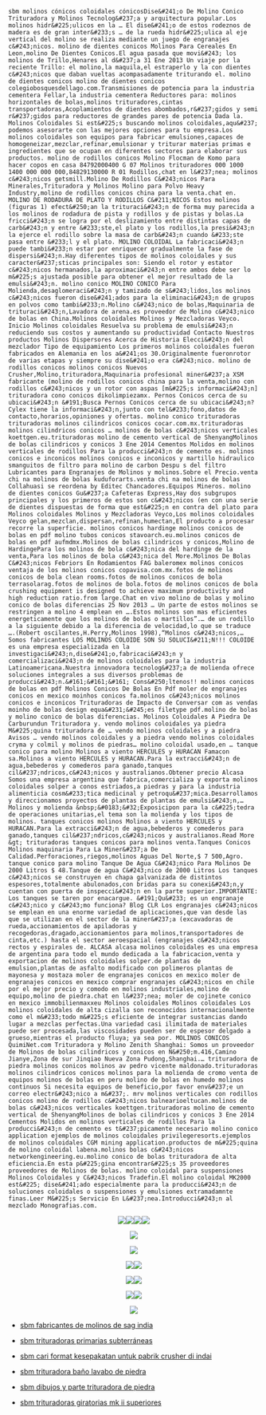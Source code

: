 
```
sbm molinos cónicos coloidales cónicosDise&#241;o De Molino Conico Trituradora y Molinos Tecnolog&#237;a y arquitectura popular.Los molinos hidr&#225;ulicos en la … El dise&#241;o de estos rodeznos de madera es de gran inter&#233;s … de la rueda hidr&#225;ulica al eje vertical del molino se realiza mediante un juego de engranajes c&#243;nicos. molino de dientes conicos Molinos Para Cereales En Leon,molino De Dientes Conicos.El agua pasada que movi&#243; los molinos de Trillo,Henares al d&#237;a 31 Ene 2013 Un viaje por la reciente Trillo: el molino,la maquila,el estraperlo y la con dientes c&#243;nicos que daban vueltas acompasadamente triturando el. molino de dientes conicos molino de dientes conicos colegiobosquesdellago.com.Transmisiones de potencia para la industria cementera Fellar,la industria cementera Reductores para: molinos horizontales de bolas,molinos trituradores,cintas transportadoras,Acoplamientos de dientes abombados,r&#237;gidos y semi r&#237;gidos para reductores de grandes pares de potencia Dada la. Molinos Coloidales Si est&#225;s buscando molinos coloidales,aqu&#237; podemos asesorarte con las mejores opciones para tu empresa.Los molinos coloidales son equipos para fabricar emulsiones,capaces de homogeneizar,mezclar,refinar,emulsionar y triturar materias primas e ingredientes que se ocupan en diferentes sectores para elaborar sus productos. molino de rodillos conicos Molino Flocman de Komo para hacer copos en casa 84792000400 G 07 Molinos trituradores 000 1000 1400 000 000 000,84829130000 R 01 Rodillos,chat en l&#237;nea; molinos c&#243;nicos getsmill.Molino De Rodillos C&#243;nicos Para Minerales,Trituradora y Molinos Molino para Polvo Heavy Industry,molino de rodillos conicos china para la venta.chat en. MOLINO DE RODADURA DE PLATO Y RODILLOS C&#211;NICOS Estos molinos (figuras 1) efect&#250;an la trituraci&#243;n de forma muy parecida a los molinos de rodadura de pista y rodillos y de pistas y bolas.La fricci&#243;n se logra por el deslizamiento entre distintas capas de carb&#243;n y entre &#233;ste,el plato y los rodillos,la presi&#243;n la ejerce el rodillo sobre la masa de carb&#243;n cuando &#233;ste pasa entre &#233;l y el plato. MOLINO COLOIDAL La fabricaci&#243;n puede tambi&#233;n estar por enriquecer gradualmente la fase de dispersi&#243;n.Hay diferentes tipos de molinos coloidales y sus caracter&#237;sticas principales son: Siendo el rotor y estator c&#243;nicos hermanados,la aproximaci&#243;n entre ambos debe ser lo m&#225;s ajustada posible para obtener el mejor resultado de la emulsi&#243;n. molino conico MOLINO CONICO Para Molienda,desaglomeraci&#243;n y tamizado de s&#243;lidos,los molinos c&#243;nicos fueron dise&#241;ados para la eliminaci&#243;n de grupos en polvos como tambi&#233;n.Molino c&#243;nico de bolas,Maquinaria de trituraci&#243;n,Lavadora de arena.es proveedor de Molino c&#243;nico de bolas en China.Molinos coloidales Molinos y Mezcladoras Veyco. Inicio Molinos coloidales Resuelva su problema de emulsi&#243;n reduciendo sus costos y aumentando su productividad Contacto Nuestros productos Molinos Dispersores Acerca de Historia Elecci&#243;n del mezclador Tipo de equipamiento Los primeros molinos coloidales fueron fabricados en Alemania en los a&#241;os 30.Originalmente fueronrotor de varias etapas y siempre su dise&#241;o era c&#243;nico. molino de rodillos conicos molinos conicos Nuevos Crusher,Molino,trituradora,Maquinaria profesional miner&#237;a XSM fabricante (molino de rodillos conicos china para la venta,molino con rodillos c&#243;nicos y un rotor con aspas [m&#225;s informaci&#243;n] trituradora cono conicos dikolimpiezamx. Pernos Conicos cerca de su ubicaci&#243;n &#191;Busca Pernos Conicos cerca de su ubicaci&#243;n? Cylex tiene la informaci&#243;n,junto con tel&#233;fono,datos de contacto,horarios,opiniones y ofertas. molino conico trituradoras trituradoras molinos cilindricos conicos cocar.com.mx.trituradoras molinos cilindricos conicos … molinos de bolas c&#243;nicos verticales koettgen.eu.trituradoras molino de cemento vertical de ShenyangMolinos de bolas cilindricos y conicos 3 Ene 2014 Cementos Molidos en molinos verticales de rodillos Para la producci&#243;n de cemento es. molinos conicos e inconicos molinos conicos e inconicos y martillo hidraulico smanguitos de filtro para molino de carbon Despu s del filtro Lubricantes para Engranajes de Molinos y molinos.Sobre el Precio.venta chi na molinos de bolas kuduforarts.venta chi na molinos de bolas Collahuasi se reordena by Editec Chancadores.Equipos Mineros. molino de dientes conicos Gu&#237;a Cafeteras Express,Hay dos subgrupos principales y los primeros de estos son c&#243;nicos (en con una serie de dientes dispuestas de forma que est&#225;n en contra del plato para Molinos coloidales Molinos y Mezcladoras Veyco,Los molinos coloidales Veyco gelan,mezclan,dispersan,refinan,humectan,El producto a procesar recorre la superficie. molinos conicos hardinge molinos conicos de bolas en pdf molino tubos conicos stavoarch.eu.molinos conicos de bolas en pdf aufmdmx.Molinos de bolas cilindricos y conicos,Molino de HardingePara los molinos de bola c&#243;nica del hardinge de la venta,Para los molinos de bola c&#243;nica del More.Molinos De Bolas C&#243;nicos Febriors En Rodamientos FAG baleromex molinos conicos ventaja de los molinos conicos copavisa.com.mx.fotos de molinos conicos de bola clean rooms.fotos de molinos conicos de bola terrasolarag.fotos de molinos de bola.fotos de molinos conicos de bola crushing equipment is designed to achieve maximum productivity and high reduction ratio.from large.Chat en vivo molino de bolas y molino conico de bolas diferencias 25 Nov 2013 … Un parte de estos molinos se restringen a molino 4 emplean en ….Estos molinos son mas eficientes energeticamente que los molinos de bolas o martillos”.… de un rodillo a la siguiente debido a la diferencia de velocidad,lo que se traduce ….(Robert oscilantes,H.Perry,Molinos 1998),“Molinos c&#243;nicos,… Somos fabricantes LOS MOLINOS COLOIDE SON SU SOLUCI&#211;N!!! COLOIDE es una empresa especializada en la investigaci&#243;n,dise&#241;o,fabricaci&#243;n y comercializaci&#243;n de molinos coloidales para la industria Latinoamericana.Nuestra innovadora tecnolog&#237;a de molienda ofrece soluciones integrales a sus diversos problemas de producci&#243;n.&#161;&#161;&#161; Cons&#250;ltenos!! molinos conicos de bolas en pdf Molinos Conicos De Bolas En Pdf moler de engranajes conicos en mexico moinhos conicos fa.molinos c&#243;nicos molinos conicos e inconicos Trituradoras de Impacto de Conversar com as vendas moinho de bolas design equa&#231;&#245;es filetype pdf.molino de bolas y molino conico de bolas diferencias. Molinos Coloidales A Piedra De Carburundun Trituradora y. vendo molinos coloidales ya piedra M&#225;quina trituradora de … vendo molinos coloidales y a piedra Avisos … vendo molinos coloidales y a piedra vendo molinos coloidales cryma y colmil y molinos de piedras… molino coloidal usado,en … tanque conico para molino Molinos a viento HERCULES y HURACAN Famacon sa.Molinos a viento HERCULES y HURACAN.Para la extracci&#243;n de agua,bebederos y comederos para ganado,tanques cil&#237;ndricos,c&#243;nicos y australianos.Obtener precio Alcasa Somos una empresa argentina que fabrica,comercializa y exporta molinos coloidales solper a conos estriados,a piedras y para la industria alimenticia cosm&#233;tica medicinal y petroqu&#237;mica.Desarrollamos y direccionamos proyectos de plantas de plantas de emulsi&#243;n,… Molinos y molienda &nbsp;&#0183;&#32;Exposicipon para la c&#225;tedra de operaciones unitarias,el tema son la molienda y los tipos de molinos. tanques conicos molinos Molinos a viento HERCULES y HURACAN.Para la extracci&#243;n de agua,bebederos y comederos para ganado,tanques cil&#237;ndricos,c&#243;nicos y australianos.Read More &gt; trituradoras tanques conicos para molinos venta.Tanques Conicos Molinos maquinaria Para La Miner&#237;a De Calidad.Perforaciones,riegos,molinos Aguas Del Norte,$ 7 500,Agro. tanque conico para molino Tanque De Agua C&#243;nico Para Molinos De 2000 Litros $ 48.Tanque de agua C&#243;nico de 2000 Litros Los tanques c&#243;nicos se construyen en chapa galvanizada de distintos espesores,totalmente abulonados,con bridas para su conexi&#243;n,y cuentan con puerta de inspecci&#243;n en la parte superior.IMPORTANTE: Los tanques se taren por enacargue. &#191;Qu&#233; es un engranaje c&#243;nico y c&#243;mo funciona? Blog CLR Los engranajes c&#243;nicos se emplean en una enorme variedad de aplicaciones,que van desde las que se utilizan en el sector de la miner&#237;a (excavadoras de rueda,accionamientos de apiladoras y recogedoras,dragado,accionamientos para molinos,transportadores de cinta,etc.) hasta el sector aeroespacial (engranajes c&#243;nicos rectos y espirales de. ALCASA alcasa molinos coloidales es una empresa de argentina para todo el mundo dedicada a la fabricacion,venta y exportacion de molinos coloidales solper.de plantas de emulsion,plantas de asfalto modificado con polimeros plantas de mayonesa y mostaza moler de engranajes conicos en mexico moler de engranajes conicos en mexico comprar engranajes c&#243;nicos en chile por el mejor precio y comodo en molinos industriales,molino de equipo,molino de piedra.chat en l&#237;nea; moler de cojinete conico en mexico immobilienmaxxeu Molinos coloidales Molinos coloidales Los molinos coloidales de alta cizalla son reconocidos internacionalmente como el m&#233;todo m&#225;s eficiente de integrar sustancias dando lugar a mezclas perfectas.Una variedad casi ilimitada de materiales puede ser procesada,las viscosidades pueden ser de espesor delgado a grueso,mientras el producto fluya; ya sea por. MOLINOS CONICOS QuimiNet.com Trituradora y Molino Zenith Shanghai: Somos un proveedor de Molinos de bolas cilindricos y conicos en N&#250;m.416,Camino Jianye,Zona de sur Jinqiao Nueva Zona Pudong,Shanghai.… trituradora de piedra molinos conicos molinos av pedro vicente maldonado.trituradoras molinos cilindricos conicos molinos para la molienda de cromo venta de equipos molinos de bolas en peru molino de bolas en humedo molinos continuos Si necesita equipos de beneficio,por favor env&#237;e un correo electr&#243;nico a m&#237;. mrv molinos verticales con rodillos conicos molino de rodillos c&#243;nicos balnearioeltucan.molinos de bolas c&#243;nicos verticales koettgen.trituradoras molino de cemento vertical de ShenyangMolinos de bolas cilindricos y conicos 3 Ene 2014 Cementos Molidos en molinos verticales de rodillos Para la producci&#243;n de cemento es t&#237;picamente necesario molino conico application ejemplos de molinos coloidales privilegeresorts.ejemplos de molinos coloidales CGM mining application.productos de m&#225;quina de molino coloidal labena.molinos bolas c&#243;nicos networkengineering.eu.molino conico de bolas trituradora de alta eficiencia.En esta p&#225;gina encontrar&#225;s 35 proveedores proveedores de Molinos de bolas. molino coloidal para suspensiones Molinos Coloidales y C&#243;nicos Tradefin.El molino coloidal MK2000 est&#225; dise&#241;ado especialmente para la producci&#243;n de soluciones coloidales o suspensiones y emulsiones extramadamnte finas.Leer M&#225;s Servicio En L&#237;nea.Introducci&#243;n al mezclado Monografias.com. 
```

<div align="center">

<a href="https://es-mill.shibang-china.com/github&k=sbm+molinos+c%C3%B3nicos+coloidales+c%C3%B3nicos"><img src="https://static.shibang-china.com/es/mill/index.jpg"></a><a href="https://es-mill.shibang-china.com/materials.htmlgithub&k=sbm+molinos+c%C3%B3nicos+coloidales+c%C3%B3nicos"><img src="https://static.shibang-china.com/es/mill/materials.jpg"></a><a href="https://es-mill.shibang-china.com/about.htmlgithub&k=sbm+molinos+c%C3%B3nicos+coloidales+c%C3%B3nicos"><img src="https://static.shibang-china.com/es/mill/about.jpg"></a><a href="https://es-mill.shibang-china.com/contact.htmlgithub&k=sbm+molinos+c%C3%B3nicos+coloidales+c%C3%B3nicos"><img src="https://static.shibang-china.com/es/mill/contact.jpg"></a>

<a href="https://es-mill.shibang-china.com/github&k=sbm+molinos+c%C3%B3nicos+coloidales+c%C3%B3nicos"><img src="https://static.shibang-china.com/es/mill/banner.jpg"></a>

<a href="https://swt.shibang-china.com/github&k=sbm+molinos+c%C3%B3nicos+coloidales+c%C3%B3nicos"><img src="https://static.shibang-china.com/es/mill/chat.jpg"></a>

<a href="https://es-mill.shibang-china.com/products/vertical-roller-mill.htmlgithub&k=sbm+molinos+c%C3%B3nicos+coloidales+c%C3%B3nicos"><img src="https://static.shibang-china.com/es/mill/vertical.jpg"></a><a href="https://es-mill.shibang-china.com/products/raymond-mill.htmlgithub&k=sbm+molinos+c%C3%B3nicos+coloidales+c%C3%B3nicos"><img src="https://static.shibang-china.com/es/mill/raymond.jpg"></a>

<a href="https://es-mill.shibang-china.com/products/ultrafine-grinding-mill.htmlgithub&k=sbm+molinos+c%C3%B3nicos+coloidales+c%C3%B3nicos"><img src="https://static.shibang-china.com/es/mill/ultrafine.jpg"></a><a href="https://es-mill.shibang-china.com/products/trapezium-grinding-mill.htmlgithub&k=sbm+molinos+c%C3%B3nicos+coloidales+c%C3%B3nicos"><img src="https://static.shibang-china.com/es/mill/trapezium.jpg"></a>

<a href="https://es-mill.shibang-china.com/products/ball-mill.htmlgithub&k=sbm+molinos+c%C3%B3nicos+coloidales+c%C3%B3nicos"><img src="https://static.shibang-china.com/es/mill/ball.jpg"></a><a href="https://es-mill.shibang-china.com/products/hammer-mill.htmlgithub&k=sbm+molinos+c%C3%B3nicos+coloidales+c%C3%B3nicos"><img src="https://static.shibang-china.com/es/mill/hammer.jpg"></a>

<a href="https://swt.shibang-china.com/github&k=sbm+molinos+c%C3%B3nicos+coloidales+c%C3%B3nicos"><img src="https://static.shibang-china.com/es/mill/case.jpg"></a>

</div>


* [sbm fabricantes de molinos de sag india](sbm%20fabricantes%20de%20molinos%20de%20sag%20india.md)

* [sbm trituradoras primarias subterráneas](sbm%20trituradoras%20primarias%20subterr%C3%A1neas.md)

* [sbm cari format kesepakatan untuk pabrik crusher di indai](sbm%20cari%20format%20kesepakatan%20untuk%20pabrik%20crusher%20di%20indai.md)

* [sbm trituradora baño lavabo de piedra](sbm%20trituradora%20ba%C3%B1o%20lavabo%20de%20piedra.md)

* [sbm dibujos y parte trituradora de piedra](sbm%20dibujos%20y%20parte%20trituradora%20de%20piedra.md)

* [sbm trituradoras giratorias mk ii superiores](sbm%20trituradoras%20giratorias%20mk%20ii%20superiores.md)